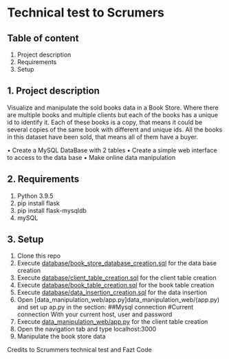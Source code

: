 # Technical test to Scrumers

## Table of content
1. Project description
2. Requirements
3. Setup

## 1. Project description
Visualize and manipulate the sold books data in a Book Store. Where there are multiple books and multiple clients but each of the books has a unique id to identify it. Each of these books is a copy, that means it could be several copies of the same book with different and unique ids. All the books in this dataset have been sold, that means all of them have a buyer. 

• Create a MySQL DataBase with 2 tables 
• Create a simple web interface to access to the data base 
• Make online data manipulation 

## 2. Requirements
1. Python 3.9.5
2. pip install flask
3. pip install flask-mysqldb
4. mySQL

## 3. Setup
1. Clone this repo 
2. Execute [database/book_store_database_creation.sql](database/book_store_database_creation.sql) for the data base creation
3. Execute [database/client_table_creation.sql](database/client_table_creation.sql) for the client table creation
4. Execute [database/book_table_creation.sql](database/book_table_creation.sql) for the book table creation
5. Execute [database/data_insertion_creation.sql](database/data_insertion.sql) for the data insertion
7. Open [data_manipulation_web/app.py]data_manipulation_web/(app.py) and set up ap.py in the section:
            ##Mysql connection
            #Current connection
    With your current host, user and password
6. Execute [data_manipulation_web/app.py](data_manipulation_web/app.py) for the client table creation
7. Open the navigation tab and type localhost:3000
8. Manipulate the book store data


Credits to Scrummers technical test and Fazt Code
